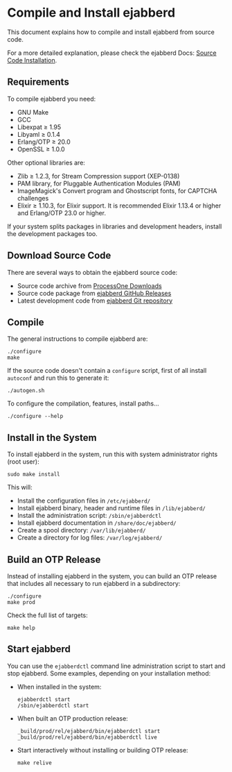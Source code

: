 Compile and Install ejabberd
============================

This document explains how to compile and install ejabberd
from source code.

For a more detailed explanation, please check the
ejabberd Docs: [Source Code Installation][docs-source].

[docs-source]: https://docs.ejabberd.im/admin/install/source/


Requirements
------------

To compile ejabberd you need:

- GNU Make
- GCC
- Libexpat ≥ 1.95
- Libyaml ≥ 0.1.4
- Erlang/OTP ≥ 20.0
- OpenSSL ≥ 1.0.0

Other optional libraries are:

- Zlib ≥ 1.2.3, for Stream Compression support (XEP-0138)
- PAM library, for Pluggable Authentication Modules (PAM)
- ImageMagick's Convert program and Ghostscript fonts, for CAPTCHA
  challenges
- Elixir ≥ 1.10.3, for Elixir support. It is recommended Elixir 1.13.4 or higher
  and Erlang/OTP 23.0 or higher.

If your system splits packages in libraries and development headers,
install the development packages too.


Download Source Code
--------------------

There are several ways to obtain the ejabberd source code:

- Source code archive from [ProcessOne Downloads][p1dl]
- Source code package from [ejabberd GitHub Releases][ghr]
- Latest development code from [ejabberd Git repository][gitrepo]

[p1dl]: https://www.process-one.net/download/ejabberd/
[ghr]: https://github.com/processone/ejabberd/releases
[gitrepo]: https://github.com/processone/ejabberd


Compile
-------

The general instructions to compile ejabberd are:

    ./configure
    make

If the source code doesn't contain a `configure` script,
first of all install `autoconf` and run this to generate it:

    ./autogen.sh

To configure the compilation, features, install paths...

    ./configure --help


Install in the System
---------------------

To install ejabberd in the system, run this with system administrator rights (root user):

    sudo make install

This will:

- Install the configuration files in `/etc/ejabberd/`
- Install ejabberd binary, header and runtime files in `/lib/ejabberd/`
- Install the administration script: `/sbin/ejabberdctl`
- Install ejabberd documentation in `/share/doc/ejabberd/`
- Create a spool directory: `/var/lib/ejabberd/`
- Create a directory for log files: `/var/log/ejabberd/`


Build an OTP Release
--------------------

Instead of installing ejabberd in the system, you can build an OTP release
that includes all necessary to run ejabberd in a subdirectory:

    ./configure
    make prod

Check the full list of targets:

    make help


Start ejabberd
--------------

You can use the `ejabberdctl` command line administration script to
start and stop ejabberd. Some examples, depending on your installation method:

- When installed in the system:
  ```
  ejabberdctl start
  /sbin/ejabberdctl start
  ```

- When built an OTP production release:
  ```
  _build/prod/rel/ejabberd/bin/ejabberdctl start
  _build/prod/rel/ejabberd/bin/ejabberdctl live
  ```

- Start interactively without installing or building OTP release:
  ```
  make relive
  ```
